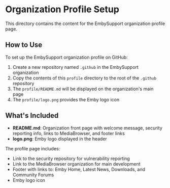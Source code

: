 # Organization Profile Setup

This directory contains the content for the EmbySupport organization profile page.

## How to Use

To set up the EmbySupport organization profile on GitHub:

1. Create a new repository named `.github` in the EmbySupport organization
2. Copy the contents of this `profile` directory to the root of the `.github` repository
3. The `profile/README.md` will be displayed on the organization's main page
4. The `profile/logo.png` provides the Emby logo icon

## What's Included

- **README.md**: Organization front page with welcome message, security reporting info, links to MediaBrowser, and footer links
- **logo.png**: Emby logo displayed in the header

The profile page includes:
- Link to the security repository for vulnerability reporting
- Link to the MediaBrowser organization for main development
- Footer with links to: Emby Home, Latest News, Downloads, and Community Forums
- Emby logo icon
